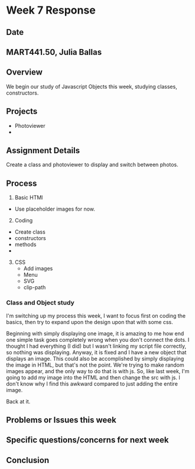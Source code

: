# Week 7 Response
## Date
## MART441.50, Julia Ballas


## Overview

We begin our study of Javascript Objects this week, studying classes, constructors.

## Projects

- Photoviewer
-

## Assignment Details

Create a class and photoviewer to display and switch between photos.

## Process

1. Basic HTMl
  - Use placeholder images for now.
2. Coding
  - Create class
  - constructors
  - methods
  -
3. CSS
   - Add images
   - Menu
   - SVG
   - clip-path

### Class and Object study

I'm switching up my process this week, I want to focus first on coding the basics, then try to expand upon the design upon that with some css.


Beginning with simply displaying one image, it is amazing to me how end one simple task goes completely wrong when you don't connect the dots. I thought I had everything (I did) but I wasn't linking my script file correctly, so nothing was displaying. Anyway, it is fixed and I have a new object that displays an image. This could also be accomplished by simply displaying the image in HTML, but that's not the point. We're trying to make random images appear, and the only way to do that is with js. So, like last week, I'm going to add my image into the HTML and then change the src with js. I don't know why I find this awkward compared to just adding the entire image.

Back at it.




## Problems or Issues this week

## Specific questions/concerns for next week

## Conclusion
